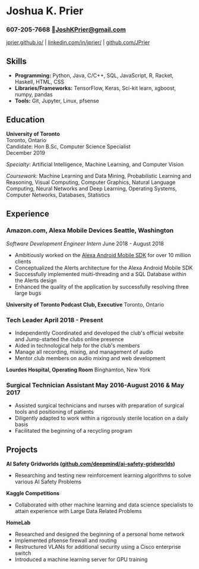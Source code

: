 # Joshua K. Prier                                                                         
### 607-205-7668 [JoshKPrier@gmail.com](mailto:JoshKPrier@gmail.com)

[jprier.github.io/](https://jprier.github.io/) | [linkedin.com/in/jprier/](https://www.linkedin.com/in/jprier/) | [github.com/JPrier](https://github.com/JPrier)

## Skills

  - **Programming:** Python, Java, C/C++, SQL, JavaScript, R, Racket, Haskell, HTML, CSS
  - **Libraries/Frameworks:** TensorFlow, Keras, Sci-kit learn, xgboost, numpy, pandas
  - **Tools:** Git, Jupyter, Linux, pfsense

## Education

**University of Toronto**         
Toronto, Ontario  
Candidate: Hon B.Sc, Computer Science Specialist  
December 2019  

_Specialty_: Artificial Intelligence, Machine Learning, and Computer Vision

_Coursework:_  Machine Learning and Data Mining, Probabilistic Learning and Reasoning, Visual Computing, Computer Graphics, Natural Language Computing, Neural Networks and Deep Learning, Operating Systems, Computer Networks, Databases, Statistics

## Experience

### Amazon.com, Alexa Mobile Devices         Seattle, Washington

 *Software Development Engineer Intern*        June 2018 - August 2018

- Ambitiously worked on the [Alexa Android Mobile SDK](https://play.google.com/store/apps/details?id=com.amazon.dee.app) for over 10 million clients
- Conceptualized the Alerts architecture for the Alexa Android Mobile SDK
- Successfully implemented multi-threading and a SQL Database within the Alerts design
- Enhanced the quality of the application by successfully resolving three large bugs

**University of Toronto Podcast Club, Executive**         Toronto, Ontario

### Tech Leader        April 2018 - Present

- Independently Coordinated and developed the club&#39;s official website and Jump-started the clubs online presence
- Aided in technological help for the club&#39;s members
- Manage all recording, mixing, and management of audio
- Mentor club members on audio mixing and web development

**Lourdes Hospital, Operating Room**         Binghamton, New York

### Surgical Technician Assistant        May 2016-August 2016 &amp; May 2017

- Assisted surgical technicians and nurses with preparation of surgical tools and positioning of patients
- Diligently adapted to work within a rigorously sterile location on a daily basis
- Facilitated the beginning of a recycling program

## Projects

**AI Safety Gridworlds (**[**github.com/deepmind/ai-safety-gridworlds**](https://github.com/deepmind/ai-safety-gridworlds)**)**

- Researching and testing new reinforcement learning algorithms to solve various AI Safety Problems

**Kaggle Competitions**

- Collaborated with other machine learning and data science specialists to attain experience with Large Data Related Problems

**HomeLab**

- Researched and designed the beginning of a personal home network
- Implemented pfsense firewall and routing
- Restructured VLANs for additional security using a Cisco enterprise switch
- Introduced a machine learning server for GPU training